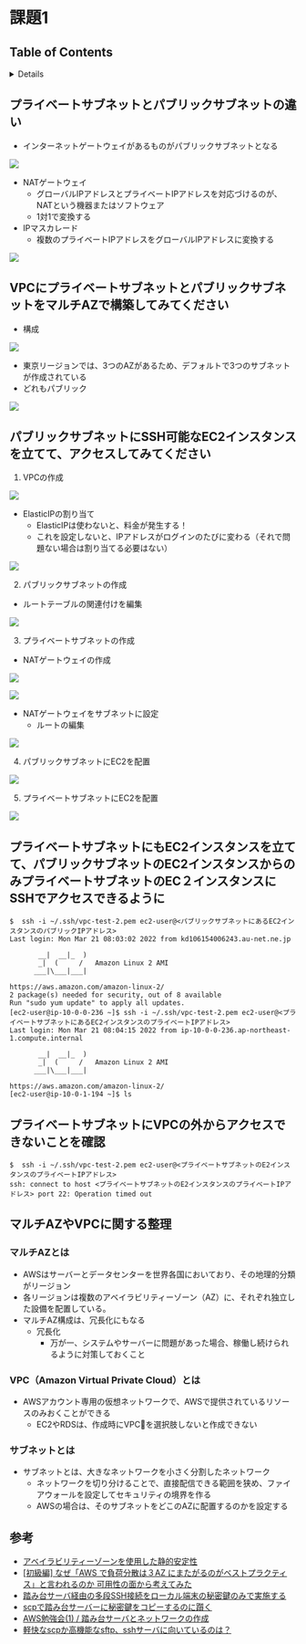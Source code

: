# 課題1

## Table of Contents
<!-- START doctoc generated TOC please keep comment here to allow auto update -->
<!-- DON'T EDIT THIS SECTION, INSTEAD RE-RUN doctoc TO UPDATE -->
<details>
<summary>Details</summary>

- [プライベートサブネットとパブリックサブネットの違い](#%E3%83%97%E3%83%A9%E3%82%A4%E3%83%99%E3%83%BC%E3%83%88%E3%82%B5%E3%83%96%E3%83%8D%E3%83%83%E3%83%88%E3%81%A8%E3%83%91%E3%83%96%E3%83%AA%E3%83%83%E3%82%AF%E3%82%B5%E3%83%96%E3%83%8D%E3%83%83%E3%83%88%E3%81%AE%E9%81%95%E3%81%84)
- [VPCにプライベートサブネットとパブリックサブネットをマルチAZで構築してみてください](#vpc%E3%81%AB%E3%83%97%E3%83%A9%E3%82%A4%E3%83%99%E3%83%BC%E3%83%88%E3%82%B5%E3%83%96%E3%83%8D%E3%83%83%E3%83%88%E3%81%A8%E3%83%91%E3%83%96%E3%83%AA%E3%83%83%E3%82%AF%E3%82%B5%E3%83%96%E3%83%8D%E3%83%83%E3%83%88%E3%82%92%E3%83%9E%E3%83%AB%E3%83%81az%E3%81%A7%E6%A7%8B%E7%AF%89%E3%81%97%E3%81%A6%E3%81%BF%E3%81%A6%E3%81%8F%E3%81%A0%E3%81%95%E3%81%84)
- [パブリックサブネットにSSH可能なEC2インスタンスを立てて、アクセスしてみてください](#%E3%83%91%E3%83%96%E3%83%AA%E3%83%83%E3%82%AF%E3%82%B5%E3%83%96%E3%83%8D%E3%83%83%E3%83%88%E3%81%ABssh%E5%8F%AF%E8%83%BD%E3%81%AAec2%E3%82%A4%E3%83%B3%E3%82%B9%E3%82%BF%E3%83%B3%E3%82%B9%E3%82%92%E7%AB%8B%E3%81%A6%E3%81%A6%E3%82%A2%E3%82%AF%E3%82%BB%E3%82%B9%E3%81%97%E3%81%A6%E3%81%BF%E3%81%A6%E3%81%8F%E3%81%A0%E3%81%95%E3%81%84)
- [プライベートサブネットにもEC2インスタンスを立てて、パブリックサブネットのEC2インスタンスからのみプライベートサブネットのEC２インスタンスにSSHでアクセスできるように](#%E3%83%97%E3%83%A9%E3%82%A4%E3%83%99%E3%83%BC%E3%83%88%E3%82%B5%E3%83%96%E3%83%8D%E3%83%83%E3%83%88%E3%81%AB%E3%82%82ec2%E3%82%A4%E3%83%B3%E3%82%B9%E3%82%BF%E3%83%B3%E3%82%B9%E3%82%92%E7%AB%8B%E3%81%A6%E3%81%A6%E3%83%91%E3%83%96%E3%83%AA%E3%83%83%E3%82%AF%E3%82%B5%E3%83%96%E3%83%8D%E3%83%83%E3%83%88%E3%81%AEec2%E3%82%A4%E3%83%B3%E3%82%B9%E3%82%BF%E3%83%B3%E3%82%B9%E3%81%8B%E3%82%89%E3%81%AE%E3%81%BF%E3%83%97%E3%83%A9%E3%82%A4%E3%83%99%E3%83%BC%E3%83%88%E3%82%B5%E3%83%96%E3%83%8D%E3%83%83%E3%83%88%E3%81%AEec%EF%BC%92%E3%82%A4%E3%83%B3%E3%82%B9%E3%82%BF%E3%83%B3%E3%82%B9%E3%81%ABssh%E3%81%A7%E3%82%A2%E3%82%AF%E3%82%BB%E3%82%B9%E3%81%A7%E3%81%8D%E3%82%8B%E3%82%88%E3%81%86%E3%81%AB)
- [プライベートサブネットにVPCの外からアクセスできないことを確認](#%E3%83%97%E3%83%A9%E3%82%A4%E3%83%99%E3%83%BC%E3%83%88%E3%82%B5%E3%83%96%E3%83%8D%E3%83%83%E3%83%88%E3%81%ABvpc%E3%81%AE%E5%A4%96%E3%81%8B%E3%82%89%E3%82%A2%E3%82%AF%E3%82%BB%E3%82%B9%E3%81%A7%E3%81%8D%E3%81%AA%E3%81%84%E3%81%93%E3%81%A8%E3%82%92%E7%A2%BA%E8%AA%8D)
- [マルチAZやVPCに関する整理](#%E3%83%9E%E3%83%AB%E3%83%81az%E3%82%84vpc%E3%81%AB%E9%96%A2%E3%81%99%E3%82%8B%E6%95%B4%E7%90%86)
  - [マルチAZとは](#%E3%83%9E%E3%83%AB%E3%83%81az%E3%81%A8%E3%81%AF)
  - [VPC（Amazon Virtual Private Cloud）とは](#vpcamazon-virtual-private-cloud%E3%81%A8%E3%81%AF)
  - [サブネットとは](#%E3%82%B5%E3%83%96%E3%83%8D%E3%83%83%E3%83%88%E3%81%A8%E3%81%AF)
- [参考](#%E5%8F%82%E8%80%83)

</details>
<!-- END doctoc generated TOC please keep comment here to allow auto update -->

## プライベートサブネットとパブリックサブネットの違い

- インターネットゲートウェイがあるものがパブリックサブネットとなる

![](./public_subnet.drawio.png)

- NATゲートウェイ
  - グローバルIPアドレスとプライベートIPアドレスを対応づけるのが、NATという機器またはソフトウェア
  - 1対1で変換する
- IPマスカレード
  - 複数のプライベートIPアドレスをグローバルIPアドレスに変換する

![](./private_subnet.drawio.png)

## VPCにプライベートサブネットとパブリックサブネットをマルチAZで構築してみてください

- 構成

![](./multiaz_subnet_ec2.drawio.png)

- 東京リージョンでは、3つのAZがあるため、デフォルトで3つのサブネットが作成されている
- どれもパブリック

![](../../assets/../../assets/aws_multi_az_subnet.png)

## パブリックサブネットにSSH可能なEC2インスタンスを立てて、アクセスしてみてください

1. VPCの作成

![](../../assets/../../assets/aws_create_vpc.png)

- ElasticIPの割り当て
  - ElasticIPは使わないと、料金が発生する！
  - これを設定しないと、IPアドレスがログインのたびに変わる（それで問題ない場合は割り当てる必要はない）

![](../../assets/../../assets/aws_allocate_elastic_ip.png)

2. パブリックサブネットの作成

- ルートテーブルの関連付けを編集

![](../../assets/../../assets/aws_edit_route_table.png)

3. プライベートサブネットの作成

- NATゲートウェイの作成

![](../../assets/../../assets/aws_create_nat_gateway.png)

![](../../assets/../../assets/aws_edit_route_table_2.png)

- NATゲートウェイをサブネットに設定
  - ルートの編集

![](../../../assets/aws_edit_route_tables.png)

4. パブリックサブネットにEC2を配置

![](../../../assets/aws_multi_az_publicsubnet_ec2.png)

5. プライベートサブネットにEC2を配置

![](../../../assets/aws_multi_az_private_subnet_ec2.png)

## プライベートサブネットにもEC2インスタンスを立てて、パブリックサブネットのEC2インスタンスからのみプライベートサブネットのEC２インスタンスにSSHでアクセスできるように

```shell
$  ssh -i ~/.ssh/vpc-test-2.pem ec2-user@<パブリックサブネットにあるEC2インスタンスのパブリックIPアドレス>
Last login: Mon Mar 21 08:03:02 2022 from kd106154006243.au-net.ne.jp

       __|  __|_  )
       _|  (     /   Amazon Linux 2 AMI
      ___|\___|___|

https://aws.amazon.com/amazon-linux-2/
2 package(s) needed for security, out of 8 available
Run "sudo yum update" to apply all updates.
[ec2-user@ip-10-0-0-236 ~]$ ssh -i ~/.ssh/vpc-test-2.pem ec2-user@<プライベートサブネットにあるEC2インスタンスのプライベートIPアドレス>
Last login: Mon Mar 21 08:04:15 2022 from ip-10-0-0-236.ap-northeast-1.compute.internal

       __|  __|_  )
       _|  (     /   Amazon Linux 2 AMI
      ___|\___|___|

https://aws.amazon.com/amazon-linux-2/
[ec2-user@ip-10-0-1-194 ~]$ ls
```

## プライベートサブネットにVPCの外からアクセスできないことを確認

```shell
$  ssh -i ~/.ssh/vpc-test-2.pem ec2-user@<プライベートサブネットのE2インスタンスのプライベートIPアドレス>
ssh: connect to host <プライベートサブネットのE2インスタンスのプライベートIPアドレス> port 22: Operation timed out
```

## マルチAZやVPCに関する整理

### マルチAZとは

- AWSはサーバーとデータセンターを世界各国においており、その地理的分類がリージョン
- 各リージョンは複数のアベイラビリティーゾーン（AZ）に、それぞれ独立した設備を配置している。
- マルチAZ構成は、冗長化にもなる
  - 冗長化
    - 万が一、システムやサーバーに問題があった場合、稼働し続けられるように対策しておくこと

### VPC（Amazon Virtual Private Cloud）とは

- AWSアカウント専用の仮想ネットワークで、AWSで提供されているリソースのみおくことができる
  - EC2やRDSは、作成時にVPCを選択肢しないと作成できない

### サブネットとは

- サブネットとは、大きなネットワークを小さく分割したネットワーク
  - ネットワークを切り分けることで、直接配信できる範囲を狭め、ファイアウォールを設定してセキュリティの境界を作る
  - AWSの場合は、そのサブネットをどこのAZに配置するのかを設定する

## 参考

- [アベイラビリティーゾーンを使用した静的安定性](https://aws.amazon.com/jp/builders-library/static-stability-using-availability-zones/)
- [[初級編] なぜ「AWS で負荷分散は３AZ にまたがるのがベストプラクティス」と言われるのか 可用性の面から考えてみた](https://dev.classmethod.jp/articles/202008-three-az-load-balancing/)
- [踏み台サーバ経由の多段SSH接続をローカル端末の秘密鍵のみで実施する](https://dev.classmethod.jp/articles/bastion-multi-stage-ssh-only-local-pem/)
- [scpで踏み台サーバーに秘密鍵をコピーするのに躓く](https://dev.classmethod.jp/articles/scp-for-bigginer/)
- [AWS勉強会(1) / 踏み台サーバとネットワークの作成](https://qiita.com/zaki-lknr/items/4586cc2f992908068bd2)
- [軽快なscpか高機能なsftp、sshサーバに向いているのは？](https://atmarkit.itmedia.co.jp/ait/articles/0606/27/news135_2.html)
